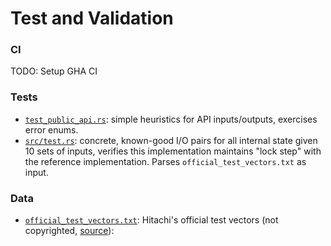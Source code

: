# Test and Validation

### CI

TODO: Setup GHA CI

### Tests

* [`test_public_api.rs`](./test_public_api.rs): simple heuristics for API inputs/outputs, exercises error enums.
* [`src/test.rs`](../src/test.rs): concrete, known-good I/O pairs for all internal state given 10 sets of inputs, verifies this implementation maintains "lock step" with the reference implementation. Parses `official_test_vectors.txt` as input.

### Data

* [`official_test_vectors.txt`](./official_test_vectors.txt): Hitachi's official test vectors (not copyrighted, [source](https://www.hitachi.com/rd/yrl/crypto/enocoro/enocoro_tv_20100202.zip)):

